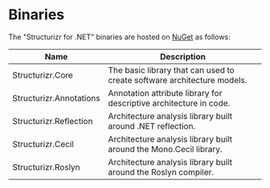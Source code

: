 # Binaries

The "Structurizr for .NET" binaries are hosted on [NuGet](https://www.nuget.org/profiles/structurizr) as follows:

Name                    | Description
---------------------   | ---------------------------------------------------------------------------------------------------------------------------
Structurizr.Core        | The basic library that can used to create software architecture models.
Structurizr.Annotations | Annotation attribute library for descriptive architecture in code.
Structurizr.Reflection  | Architecture analysis library built around .NET reflection.
Structurizr.Cecil       | Architecture analysis library built around the Mono.Cecil library.
Structurizr.Roslyn      | Architecture analysis library built around the Roslyn compiler.
